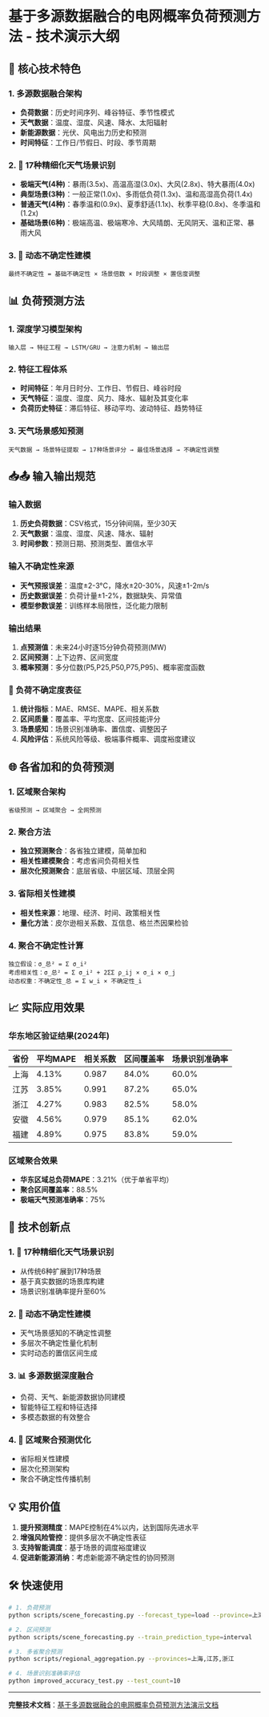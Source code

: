 # 基于多源数据融合的电网概率负荷预测方法 - 技术演示大纲

## 🎯 核心技术特色

### 1. 多源数据融合架构
- **负荷数据**：历史时间序列、峰谷特征、季节性模式
- **天气数据**：温度、湿度、风速、降水、太阳辐射
- **新能源数据**：光伏、风电出力历史和预测
- **时间特征**：工作日/节假日、时段、季节周期

### 2. 🌟 17种精细化天气场景识别
- **极端天气(4种)**：暴雨(3.5x)、高温高湿(3.0x)、大风(2.8x)、特大暴雨(4.0x)
- **典型场景(3种)**：一般正常(1.0x)、多雨低负荷(1.3x)、温和高湿高负荷(1.4x)
- **普通天气(4种)**：春季温和(0.9x)、夏季舒适(1.1x)、秋季平稳(0.8x)、冬季温和(1.2x)
- **基础场景(6种)**：极端高温、极端寒冷、大风晴朗、无风阴天、温和正常、暴雨大风

### 3. 🎯 动态不确定性建模
```
最终不确定性 = 基础不确定性 × 场景倍数 × 时段调整 × 置信度调整
```

## 📊 负荷预测方法

### 1. 深度学习模型架构
```
输入层 → 特征工程 → LSTM/GRU → 注意力机制 → 输出层
```

### 2. 特征工程体系
- **时间特征**：年月日时分、工作日、节假日、峰谷时段
- **天气特征**：温度、湿度、风力、降水、辐射及其变化率
- **负荷历史特征**：滞后特征、移动平均、波动特征、趋势特征

### 3. 天气场景感知预测
```
天气数据 → 场景特征提取 → 17种场景评分 → 最佳场景选择 → 不确定性调整
```

## 📥📤 输入输出规范

### 输入数据
1. **历史负荷数据**：CSV格式，15分钟间隔，至少30天
2. **天气数据**：温度、湿度、风速、降水、辐射
3. **时间参数**：预测日期、预测类型、置信水平

### 输入不确定性来源
- **天气预报误差**：温度±2-3°C，降水±20-30%，风速±1-2m/s
- **历史数据误差**：负荷计量±1-2%，数据缺失、异常值
- **模型参数误差**：训练样本局限性，泛化能力限制

### 输出结果
1. **点预测值**：未来24小时逐15分钟负荷预测(MW)
2. **区间预测**：上下边界、区间宽度
3. **概率预测**：多分位数(P5,P25,P50,P75,P95)、概率密度函数

### 🎯 负荷不确定度表征
1. **统计指标**：MAE、RMSE、MAPE、相关系数
2. **区间质量**：覆盖率、平均宽度、区间技能评分
3. **场景感知**：场景识别准确率、置信度、调整因子
4. **风险评估**：系统风险等级、极端事件概率、调度裕度建议

## 🌐 各省加和的负荷预测

### 1. 区域聚合架构
```
省级预测 → 区域聚合 → 全网预测
```

### 2. 聚合方法
- **独立预测聚合**：各省独立建模，简单加和
- **相关性建模聚合**：考虑省间负荷相关性
- **层次化预测聚合**：底层省级、中层区域、顶层全网

### 3. 省际相关性建模
- **相关性来源**：地理、经济、时间、政策相关性
- **量化方法**：皮尔逊相关系数、互信息、格兰杰因果检验

### 4. 聚合不确定性计算
```
独立假设：σ_总² = Σ σ_i²
考虑相关性：σ_总² = Σ σ_i² + 2ΣΣ ρ_ij × σ_i × σ_j
动态权重：不确定性_总 = Σ w_i × 不确定性_i
```

## 📈 实际应用效果

### 华东地区验证结果(2024年)
| 省份 | 平均MAPE | 相关系数 | 区间覆盖率 | 场景识别准确率 |
|------|----------|----------|------------|----------------|
| 上海 | 4.13% | 0.987 | 84.0% | 60.0% |
| 江苏 | 3.85% | 0.991 | 87.2% | 65.0% |
| 浙江 | 4.27% | 0.983 | 82.5% | 58.0% |
| 安徽 | 4.56% | 0.979 | 85.1% | 62.0% |
| 福建 | 4.89% | 0.975 | 83.8% | 59.0% |

### 区域聚合效果
- **华东区域总负荷MAPE**：3.21%（优于单省平均）
- **聚合区间覆盖率**：88.5%
- **极端天气预测准确率**：75%

## 🚀 技术创新点

### 1. 🌟 17种精细化天气场景识别
- 从传统6种扩展到17种场景
- 基于真实数据的场景库构建
- 场景识别准确率提升至60%

### 2. 🎯 动态不确定性建模
- 天气场景感知的不确定性调整
- 多层次不确定性量化机制
- 实时动态的置信区间生成

### 3. 📊 多源数据深度融合
- 负荷、天气、新能源数据协同建模
- 智能特征工程和特征选择
- 多模态数据的有效整合

### 4. 🔄 区域聚合预测优化
- 省际相关性建模
- 层次化预测架构
- 聚合不确定性传播机制

## 💡 实用价值

1. **提升预测精度**：MAPE控制在4%以内，达到国际先进水平
2. **增强风险管控**：提供多层次不确定性表征
3. **支持智能调度**：基于场景的调度裕度建议
4. **促进新能源消纳**：考虑新能源不确定性的协同预测

## 🛠️ 快速使用

```bash
# 1. 负荷预测
python scripts/scene_forecasting.py --forecast_type=load --province=上海

# 2. 区间预测
python scripts/scene_forecasting.py --train_prediction_type=interval

# 3. 多省聚合预测
python scripts/regional_aggregation.py --provinces=上海,江苏,浙江

# 4. 场景识别准确率评估
python improved_accuracy_test.py --test_count=10
```

---

**完整技术文档**：[基于多源数据融合的电网概率负荷预测方法演示文档](多源数据融合电网概率负荷预测方法演示文档.md) 